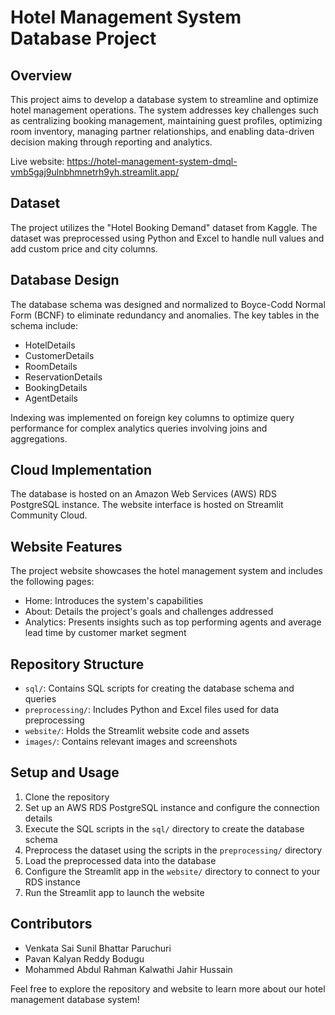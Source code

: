 # Hotel Management System Database Project

## Overview
This project aims to develop a database system to streamline and optimize hotel management operations. The system addresses key challenges such as centralizing booking management, maintaining guest profiles, optimizing room inventory, managing partner relationships, and enabling data-driven decision making through reporting and analytics.

Live website: https://hotel-management-system-dmql-vmb5gaj9ulnbhmnetrh9yh.streamlit.app/

## Dataset
The project utilizes the "Hotel Booking Demand" dataset from Kaggle. The dataset was preprocessed using Python and Excel to handle null values and add custom price and city columns.

## Database Design
The database schema was designed and normalized to Boyce-Codd Normal Form (BCNF) to eliminate redundancy and anomalies. The key tables in the schema include:
- HotelDetails
- CustomerDetails
- RoomDetails
- ReservationDetails
- BookingDetails
- AgentDetails

Indexing was implemented on foreign key columns to optimize query performance for complex analytics queries involving joins and aggregations.

## Cloud Implementation
The database is hosted on an Amazon Web Services (AWS) RDS PostgreSQL instance. The website interface is hosted on Streamlit Community Cloud.

## Website Features
The project website showcases the hotel management system and includes the following pages:
- Home: Introduces the system's capabilities
- About: Details the project's goals and challenges addressed
- Analytics: Presents insights such as top performing agents and average lead time by customer market segment

## Repository Structure
- `sql/`: Contains SQL scripts for creating the database schema and queries
- `preprocessing/`: Includes Python and Excel files used for data preprocessing
- `website/`: Holds the Streamlit website code and assets
- `images/`: Contains relevant images and screenshots

## Setup and Usage
1. Clone the repository
2. Set up an AWS RDS PostgreSQL instance and configure the connection details
3. Execute the SQL scripts in the `sql/` directory to create the database schema
4. Preprocess the dataset using the scripts in the `preprocessing/` directory
5. Load the preprocessed data into the database
6. Configure the Streamlit app in the `website/` directory to connect to your RDS instance
7. Run the Streamlit app to launch the website

## Contributors
- Venkata Sai Sunil Bhattar Paruchuri
- Pavan Kalyan Reddy Bodugu
- Mohammed Abdul Rahman Kalwathi Jahir Hussain

Feel free to explore the repository and website to learn more about our hotel management database system!
